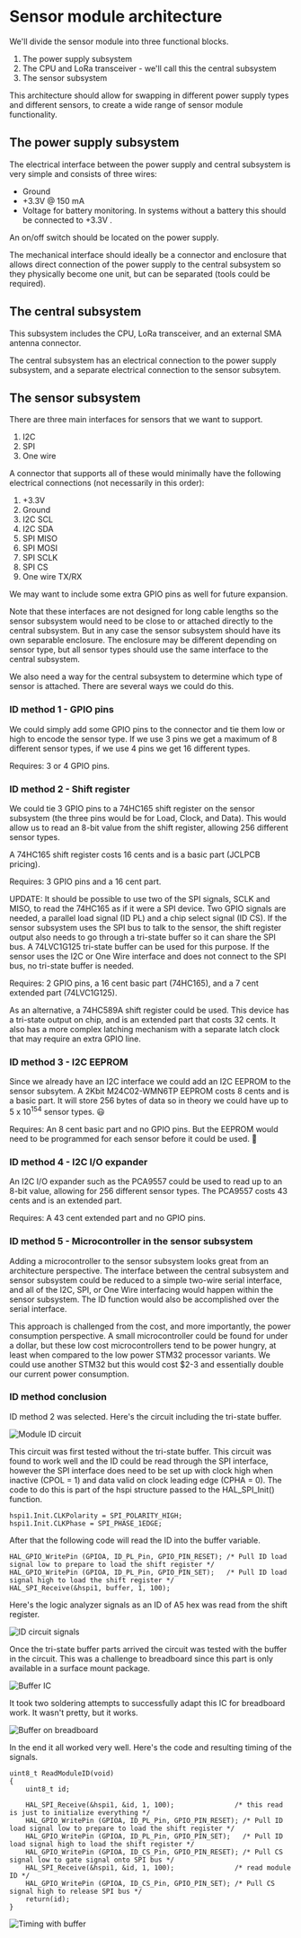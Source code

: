 # Sensor module architecture

We'll divide the sensor module into three functional blocks.

1. The power supply subsystem
2. The CPU and LoRa transceiver - we'll call this the central subsystem
3. The sensor subsystem

This architecture should allow for swapping in different power supply types and different sensors, to create a wide range of sensor module functionality.

## The power supply subsystem

The electrical interface between the power supply and central subsystem is very simple and consists of three wires:

- Ground
- +3.3V @ 150 mA
- Voltage for battery monitoring. In systems without a battery this should be connected to +3.3V .

An on/off switch should be located on the power supply.

The mechanical interface should ideally be a connector and enclosure that allows direct connection of the power supply to the central subsystem so they physically become one unit, but can be separated (tools could be required).

## The central subsystem

This subsystem includes the CPU, LoRa transceiver, and an external SMA antenna connector.

The central subsystem has an electrical connection to the power supply subsystem, and a separate electrical connection to the sensor subsytem.

## The sensor subsystem

There are three main interfaces for sensors that we want to support.

1. I2C
2. SPI
3. One wire 

A connector that supports all of these would minimally have the following electrical connections (not necessarily in this order):

1. +3.3V
2. Ground
3. I2C SCL
4. I2C SDA
5. SPI MISO
6. SPI MOSI
7. SPI SCLK
8. SPI CS
9. One wire TX/RX

We may want to include some extra GPIO pins as well for future expansion.

Note that these interfaces are not designed for long cable lengths so the sensor subsystem would need to be close to or attached directly to the central subsystem. But in any case the sensor subsystem should have its own separable enclosure. The enclosure may be different depending on sensor type, but all sensor types should use the same interface to the central subsystem.

We also need a way for the central subsystem to determine which type of sensor is attached. There are several ways we could do this.

### ID method 1 - GPIO pins

We could simply add some GPIO pins to the connector and tie them low or high to encode the sensor type. If we use 3 pins we get a maximum of 8 different sensor types, if we use 4 pins we get 16 different types.

Requires: 3 or 4 GPIO pins.

### ID method 2 - Shift register

We could tie 3 GPIO pins to a 74HC165 shift register on the sensor subsystem (the three pins would be for Load, Clock, and Data). This would allow us to read an 8-bit value from the shift register, allowing 256 different sensor types.

A 74HC165 shift register costs 16 cents and is a basic part (JCLPCB pricing).

Requires: 3 GPIO pins and a 16 cent part.

UPDATE: It should be possible to use two of the SPI signals, SCLK and MISO, to read the 74HC165 as if it were a SPI device. Two GPIO signals are needed, a parallel load signal (ID PL) and a chip select signal (ID CS). If the sensor subsystem uses the SPI bus to talk to the sensor, the shift register output also needs to go through a tri-state buffer so it can share the SPI bus. A 74LVC1G125 tri-state buffer can be used for this purpose. If the sensor uses the I2C or One Wire interface and does not connect to the SPI bus, no tri-state buffer is needed.

Requires: 2 GPIO pins, a 16 cent basic part (74HC165), and a 7 cent extended part (74LVC1G125).

As an alternative, a 74HC589A shift register could be used. This device has a tri-state output on chip, and is an extended part that costs 32 cents. It also has a more complex latching mechanism with a separate latch clock that may require an extra GPIO line.

### ID method 3 - I2C EEPROM

Since we already have an I2C interface we could add an I2C EEPROM to the sensor subsytem. A 2Kbit M24C02-WMN6TP EEPROM costs 8 cents and is a basic part. It will store 256 bytes of data so in theory we could have up to 5 x 10<sup>154</sup> sensor types. :smiley:

Requires: An 8 cent basic part and no GPIO pins. But the EEPROM would need to be programmed for each sensor before it could be used. :grimacing:

### ID method 4 - I2C I/O expander

An I2C I/O expander such as the PCA9557 could be used to read up to an 8-bit value, allowing for 256 different sensor types. The PCA9557 costs 43 cents and is an extended part.

Requires: A 43 cent extended part and no GPIO pins.

### ID method 5 - Microcontroller in the sensor subsystem

Adding a microcontroller to the sensor subsystem looks great from an architecture perspective. The interface between the central subsystem and sensor subsystem could be reduced to a simple two-wire serial interface, and all of the I2C, SPI, or One Wire interfacing would happen within the sensor subsystem. The ID function would also be accomplished over the serial interface.

This approach is challenged from the cost, and more importantly, the power consumption perspective. A small microcontroller could be found for under a dollar, but these low cost microcontrollers tend to be power hungry, at least when compared to the low power STM32 processor variants. We could use another STM32 but this would cost $2-3 and essentially double our current power consumption.

### ID method conclusion

ID method 2 was selected. Here's the circuit including the tri-state buffer.

![Module ID circuit](./Images/Module%20ID%20circuit.JPG)

This circuit was first tested without the tri-state buffer. This circuit was found to work well and the ID could be read through the SPI interface, however the SPI interface does need to be set up with clock high when inactive (CPOL = 1) and data valid on clock leading edge (CPHA = 0). The code to do this is part of the hspi structure passed to the HAL_SPI_Init() function.

```
hspi1.Init.CLKPolarity = SPI_POLARITY_HIGH;
hspi1.Init.CLKPhase = SPI_PHASE_1EDGE;
```

After that the following code will read the ID into the buffer variable.

```
HAL_GPIO_WritePin (GPIOA, ID_PL_Pin, GPIO_PIN_RESET); /* Pull ID load signal low to prepare to load the shift register */
HAL_GPIO_WritePin (GPIOA, ID_PL_Pin, GPIO_PIN_SET);   /* Pull ID load signal high to load the shift register */
HAL_SPI_Receive(&hspi1, buffer, 1, 100);
```

Here's the logic analyzer signals as an ID of A5 hex was read from the shift register.

![ID circuit signals](./Images/ID%20circuit%20timing.JPG)

Once the tri-state buffer parts arrived the circuit was tested with the buffer in the circuit. This was a challenge to breadboard since this part is only available in a surface mount package.

![Buffer IC](./Images/74LVC1G125DBVR.JPG)

It took two soldering attempts to successfully adapt this IC for breadboard work. It wasn't pretty, but it works.

![Buffer on breadboard](./Images/Tri-state%20buffer%20test.JPG)

In the end it all worked very well. Here's the code and resulting timing of the signals.

```
uint8_t ReadModuleID(void)
{
	uint8_t id;

	HAL_SPI_Receive(&hspi1, &id, 1, 100);				/* this read is just to initialize everything */
	HAL_GPIO_WritePin (GPIOA, ID_PL_Pin, GPIO_PIN_RESET); /* Pull ID load signal low to prepare to load the shift register */
	HAL_GPIO_WritePin (GPIOA, ID_PL_Pin, GPIO_PIN_SET);   /* Pull ID load signal high to load the shift register */
	HAL_GPIO_WritePin (GPIOA, ID_CS_Pin, GPIO_PIN_RESET); /* Pull CS signal low to gate signal onto SPI bus */
	HAL_SPI_Receive(&hspi1, &id, 1, 100);				/* read module ID */
	HAL_GPIO_WritePin (GPIOA, ID_CS_Pin, GPIO_PIN_SET); /* Pull CS signal high to release SPI bus */
	return(id);
}
```

![Timing with buffer](./Images/ID%20circuit%20timing%20with%20buffer.JPG)




